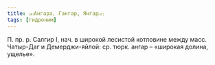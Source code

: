 ```yaml
---
title: ⒜Ангара, Гангар, Янгар⒵
tags: [гидроним]
---
```


П. пр. р. Салгир I, нач. в широкой лесистой котловине между масс. Чатыр-Даг и
Демерджи-яйлой: ср. тюрк. ангар – «широкая долина, ущелье».

